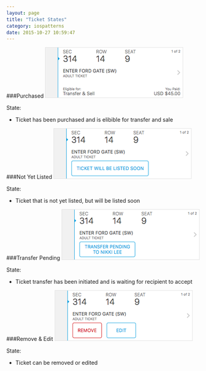 ```yaml
---
layout: page
title: "Ticket States"
category: iospatterns
date: 2015-10-27 10:59:47
---
```


###Purchased
![Ticket Purchased](../images/ticket.png)

State:

* Ticket has been purchased and is elibible for transfer and sale

###Not Yet Listed
![Not Yet Listed](../images/ticket_listed_soon.png)

State:

* Ticket that is not yet listed, but will be listed soon

###Transfer Pending
![Ticket Transfer Pending](../images/ticket_transfer_pending.png)

State:

* Ticket transfer has been initiated and is waiting for recipient to accept

###Remove & Edit
![Ticket Remove & Edit](../images/ticket_remove_edit.png)

State:

* Ticket can be removed or edited

